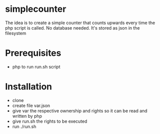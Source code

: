 # simplecounter
The idea is to create a simple counter that counts upwards every time the php script is called. No database needed. It's stored as json in the filesystem

# Prerequisites
- php to run run.sh script

# Installation
- clone
- create file var.json
- give var the respective ownership and rights so it can be read and written by php
- give run.sh the rights to be executed
- run ./run.sh